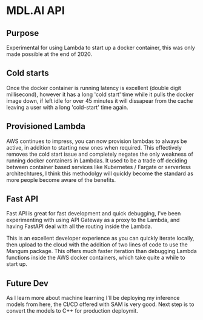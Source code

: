 # MDL.AI API

## Purpose
Experimental for using Lambda to start up a docker container, this was only made possible at the end of 2020.

## Cold starts
Once the docker container is running latency is excellent (double digit millisecond), however it has a long 'cold start' time while it pulls the docker image down, if left idle for over 45 minutes it will dissapear from the cache leaving a user with a long 'cold-start' time again.

## Provisioned Lambda
AWS continues to impress, you can now provision lambdas to always be active, in addition to starting new ones when required. This effectively removes the cold start issue and completely negates the only weakness of running docker containers in Lambdas. It used to be a trade off deciding between container based services like Kubernetes / Fargate or serverless architechtures, I think this methodolgy will quickly become the standard as more people become aware of the benefits.

## Fast API
Fast API is great for fast development and quick debugging, I've been experimenting with using API Gateway as a proxy to the Lambda, and having FastAPI deal with all the routing inside the Lambda.

This is an excellent developer experience as you can quickly iterate locally, then upload to the cloud with the addition of two lines of code to use the Mangum package. This offers much faster iteration than debugging Lambda functions inside the AWS docker containers, which take quite a while to start up.

## Future Dev
As I learn more about machine learning I'll be deploying my inference models from here, the CI/CD offered with SAM is very good.
Next step is to convert the models to C++ for production deploymit.
